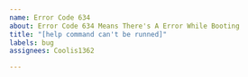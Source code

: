 ```yaml
---
name: Error Code 634
about: Error Code 634 Means There's A Error While Booting
title: "[help command can't be runned]"
labels: bug
assignees: Coolis1362

---
```



